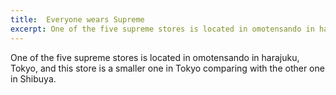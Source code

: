 ```yaml
---
title:  Everyone wears Supreme
excerpt: One of the five supreme stores is located in omotensando in harajuku, Tokyo, and...
---
```

One of the five supreme stores is located in omotensando in harajuku, Tokyo, and this store is a smaller one in Tokyo comparing with the other one in Shibuya.
